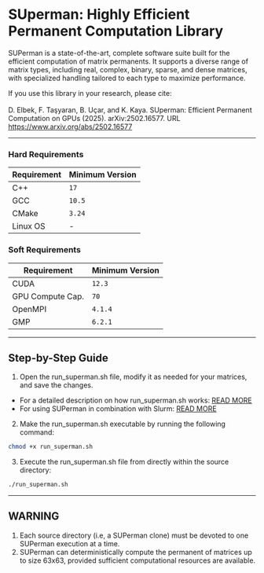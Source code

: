 # SUperman: Highly Efficient Permanent Computation Library

SUPerman is a state-of-the-art, complete software suite built for the efficient computation of matrix permanents. It supports a diverse range of matrix types, including real, complex, binary, sparse, and dense matrices, with specialized handling tailored to each type to maximize performance.

If you use this library in your research, please cite:
<br/><br/>
D. Elbek, F. Taşyaran, B. Uçar, and K. Kaya. SUperman: Efficient Permanent Computation on GPUs (2025). arXiv:2502.16577. URL https://www.arxiv.org/abs/2502.16577

---

### Hard Requirements

| **Requirement** | **Minimum Version** |
| --------------- |---------------------|
| C++             | `17`                |
| GCC             | `10.5`              |
| CMake           | `3.24`              |
| Linux OS        |  -                  |

### Soft Requirements

| **Requirement** | **Minimum Version** |
| --------------- | ------------------- |
| CUDA            | `12.3`              |
| GPU Compute Cap.| `70`                |
| OpenMPI         | `4.1.4`             |
| GMP             | `6.2.1`             |

---

## Step-by-Step Guide

1. Open the run_superman.sh file, modify it as needed for your matrices, and save the changes. 
- For a detailed description on how run_superman.sh works: [READ MORE](md/run_superman.md)
- For using SUPerman in combination with Slurm: [READ MORE](md/using_superman_with_slurm.md)

2. Make the run_superman.sh executable by running the following command:

```bash 
chmod +x run_superman.sh
```

3. Execute the run_superman.sh file from directly within the source directory:
```bash
./run_superman.sh
```

---

## WARNING

1. Each source directory (i.e, a SUPerman clone) must be devoted to one SUPerman execution at a time.
2. SUPerman can deterministically compute the permanent of matrices up to size 63x63, provided sufficient computational resources are available.